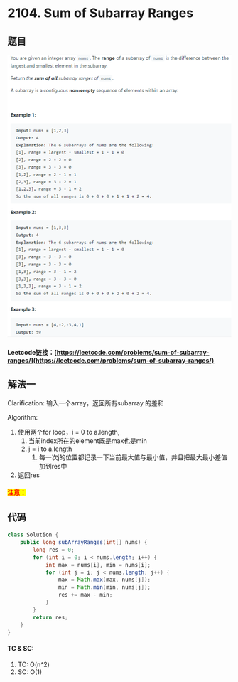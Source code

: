 # 2104. Sum of Subarray Ranges

## 题目

![](<../../.gitbook/assets/image (43).png>)

#### Leetcode链接：[https://leetcode.com/problems/sum-of-subarray-ranges/](https://leetcode.com/problems/sum-of-subarray-ranges/)

## 解法一

Clarification: 输入一个array，返回所有subarray 的差和

Algorithm:&#x20;

1. 使用两个for loop，i = 0 to a.length,&#x20;
   1. 当前index所在的element既是max也是min
   2. j = i to a.length
      1. 每一次j的位置都记录一下当前最大值与最小值，并且把最大最小差值加到res中
2. 返回res

#### <mark style="color:red;">注意：</mark>

## 代码

```java
class Solution {
    public long subArrayRanges(int[] nums) {
        long res = 0;
        for (int i = 0; i < nums.length; i++) {
            int max = nums[i], min = nums[i];
            for (int j = i; j < nums.length; j++) {
                max = Math.max(max, nums[j]);
                min = Math.min(min, nums[j]);
                res += max - min;
            }
        }
        return res;
    }
}
```

#### TC & SC:&#x20;

1. TC: O(n^2)
2. SC: O(1)
